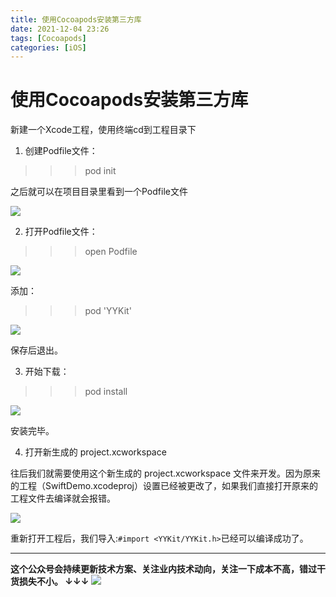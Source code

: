 ```yaml
---
title: 使用Cocoapods安装第三方库
date: 2021-12-04 23:26
tags: [Cocoapods]
categories: [iOS]
---
```


# 使用Cocoapods安装第三方库

新建一个Xcode工程，使用终端cd到工程目录下

1. 创建Podfile文件：

>>> pod init

之后就可以在项目目录里看到一个Podfile文件

![](https://tva1.sinaimg.cn/large/008i3skNgy1gx27r3zdokj313208m0tr.jpg)

2. 打开Podfile文件：
>>> open Podfile

![](https://tva1.sinaimg.cn/large/008i3skNgy1gx27rgh6npj31840tgq5b.jpg)

添加：
>>> pod 'YYKit'

![](https://tva1.sinaimg.cn/large/008i3skNgy1gx28m16oajj30v40j275z.jpg)

保存后退出。

3. 开始下载：

>>> pod install

![](https://tva1.sinaimg.cn/large/008i3skNgy1gx28meq4tvj30x40h6jtn.jpg)

安装完毕。

4. 打开新生成的 project.xcworkspace

往后我们就需要使用这个新生成的 project.xcworkspace 文件来开发。因为原来的工程（SwiftDemo.xcodeproj）设置已经被更改了，如果我们直接打开原来的工程文件去编译就会报错。

![](https://tva1.sinaimg.cn/large/008i3skNgy1gx28nd9nk4j30h803aglq.jpg)

重新打开工程后，我们导入:`#import <YYKit/YYKit.h>`已经可以编译成功了。


------
**这个公众号会持续更新技术方案、关注业内技术动向，关注一下成本不高，错过干货损失不小。
↓↓↓**
![](https://tva1.sinaimg.cn/large/e6c9d24egy1gzzmv1p67mj21bi0hcwgh.jpg)